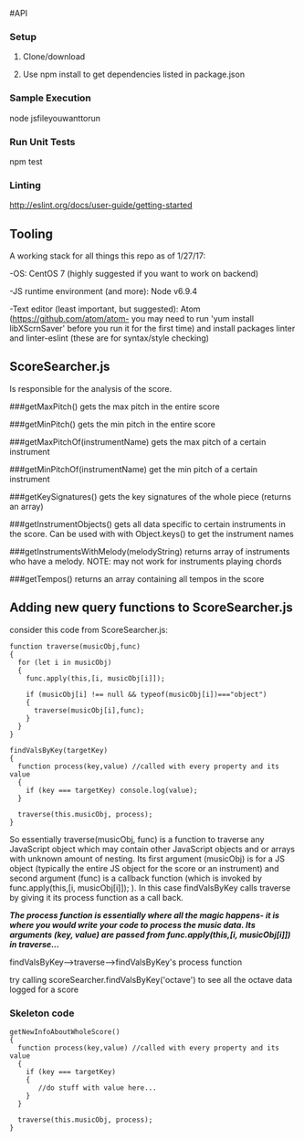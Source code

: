 #API

### Setup
1) Clone/download

2) Use npm install to get dependencies listed in package.json

### Sample Execution 
 node jsfileyouwanttorun
 
### Run Unit Tests
 npm test
 
### Linting 
 http://eslint.org/docs/user-guide/getting-started

## Tooling

A working stack for all things this repo as of 1/27/17:

-OS: CentOS 7 (highly suggested if you want to work on backend)

-JS runtime environment (and more): Node v6.9.4

-Text editor (least important, but suggested): Atom (https://github.com/atom/atom- you may need to run 'yum install libXScrnSaver' before you run it for the first time) and install packages linter and linter-eslint (these are for syntax/style  checking)

## ScoreSearcher.js
Is responsible for the analysis of the score.

###getMaxPitch()
gets the max pitch in the entire score

###getMinPitch()
gets the min pitch in the entire score

###getMaxPitchOf(instrumentName)
gets the max pitch of a certain instrument

###getMinPitchOf(instrumentName)
get the min pitch of a certain instrument

###getKeySignatures()
gets the key signatures of the whole piece (returns an array)

###getInstrumentObjects()
gets all data specific to certain instruments in the score. Can be used with with Object.keys() to get the instrument names
  
###getInstrumentsWithMelody(melodyString)
returns array of instruments who have a melody. NOTE: may not work for instruments playing chords

###getTempos()
returns an array containing all tempos in the score

## Adding new query functions to ScoreSearcher.js
consider this code from ScoreSearcher.js:

    function traverse(musicObj,func)
    {
      for (let i in musicObj)
      {
        func.apply(this,[i, musicObj[i]]);

        if (musicObj[i] !== null && typeof(musicObj[i])==="object")
        {
          traverse(musicObj[i],func);
        }
      }
    }

    findValsByKey(targetKey)
    {
      function process(key,value) //called with every property and its value
      {
        if (key === targetKey) console.log(value);
      }

      traverse(this.musicObj, process);
    }
    
So essentially traverse(musicObj, func) is a function to traverse any JavaScript object which may contain other JavaScript objects and or arrays with unknown amount of nesting. Its first argument (musicObj) is for a JS object (typically the entire JS object for the score or an instrument) and second argument (func) is a callback function (which is invoked by func.apply(this,[i, musicObj[i]]); ). In this case findValsByKey calls traverse by giving it its process function as a call back. 

***The process function is essentially where all the magic happens- it is where you would write your code to process the music data. Its arguments (key, value) are passed from func.apply(this,[i, musicObj[i]]) in traverse...***

findValsByKey-->traverse-->findValsByKey's process function

try calling scoreSearcher.findValsByKey('octave') to see all the octave data logged for a score

### Skeleton code
    getNewInfoAboutWholeScore()
    {
      function process(key,value) //called with every property and its value
      {
        if (key === targetKey) 
        {
           //do stuff with value here...
        }
      }

      traverse(this.musicObj, process);
    }
    
